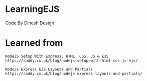 # LearningEJS  
  Code By Dinesh Design

# Learned from
    NodeJS Setup With Express, HTML, CSS, JS & EJS
    https://raddy.co.uk/blog/nodejs-setup-with-html-css-js-ejs/

    NodeJs Express EJS Layouts and Partials
    https://raddy.co.uk/blog/nodejs-express-layouts-and-partials/
